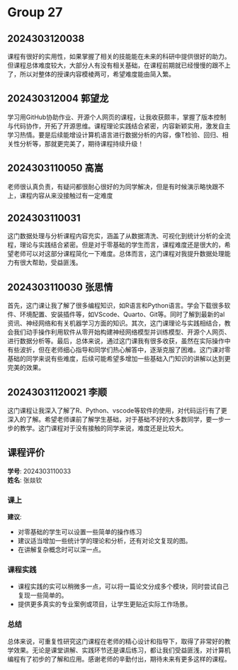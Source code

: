 # Group 27


## 2024303120038

课程有很好的实用性，如果掌握了相关的技能能在未来的科研中提供很好的助力。但课程总体难度较大，大部分人有没有相关基础，在课程前期就已经慢慢的跟不上了，所以对整体的授课内容模棱两可，希望难度能由简入繁。


## 202430312004 郭望龙

学习用GitHub协助作业、开源个人网页的课程，让我收获颇丰，掌握了版本控制与代码协作，开拓了开源思维。课程理论实践结合紧密，内容新颖实用，激发自主学习热情。要是后续能增设计算机语言进行数据分析的内容，像T检验、回归、相关性分析等，那就更完美了，期待课程持续升级！

## 2024303110050 高嵩

老师很认真负责，有疑问都很耐心很好的为同学解决，但是有时候演示略快跟不上，课程内容从来没接触过有一定难度

## 2024303110031

这门数据处理与分析课程内容充实，涵盖了从数据清洗、可视化到统计分析的全流程，理论与实践结合紧密。但是对于零基础的学生而言，课程难度还是很大的，希望老师可以对这部分课程简化一下难度。总体而言，这门课程对我提升数据处理能力有很大帮助，受益匪浅。

## 2024303110030 张思情

首先，这门课让我了解了很多编程知识，如R语言和Python语言。学会下载很多软件、环境配置、安装插件等，如VScode、Quarto、Git等。同时了解到最新的al资讯、神经网络和有关机器学习方面的知识。其次，这门课理论与实践相结合，教会我们动手操作利用软件从零开始构建神经网络模型并训练模型、开源个人网页、进行数据分析等。最后，总体来说，通过这门课我有很多收获，虽然在实际操作中有些波折，但在老师细心指导和同学们热心解答中，逐渐克服了困难。这门课对零基础的同学来说有些难度，后续可能希望多增加一些基础入门知识的讲解以达到更完美的效果。

## 20243031120021 李顺

这门课程让我深入了解了R、Python、vscode等软件的使用，对代码运行有了更深入的了解。希望老师课前了解学生基础，对于基础不好的大多数同学，要一步一步的教学。这门课程对于没有接触的同学来说，难度还是比较大。

## 课程评价

**学号**: 2024303110033  
**姓名**: 张燚钦

### 课上

**建议**:  

- 对零基础的学生可以设置一些简单的操作练习
- 建议适当增加一些统计学的理论和分析，还有对论文复现的图。
- 在讲解复杂概念时可以深一点。

### 课程实践

- 课程实践的实可以稍微多一点，可以将一篇论文分成多个模块，同时尝试自己复现一些简单的。
- 提供更多真实的专业案例或项目，让学生更贴近实际工作场景。
 
### 总结

总体来说，可重复性研究这门课程在老师的精心设计和指导下，取得了非常好的教学效果。无论是课堂讲解、实践环节还是课后练习，都让我们受益匪浅，对计算机编程有了初步的了解和应用。感谢老师的辛勤付出，期待未来有更多这样的课程。
